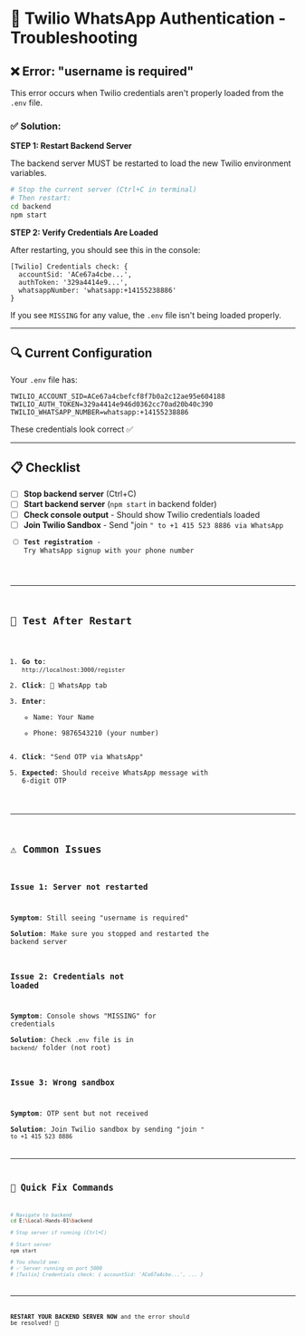 # 🔧 Twilio WhatsApp Authentication - Troubleshooting

## ❌ Error: "username is required"

This error occurs when Twilio credentials aren't properly loaded from the `.env` file.

### ✅ Solution:

**STEP 1: Restart Backend Server**

The backend server MUST be restarted to load the new Twilio environment variables.

```bash
# Stop the current server (Ctrl+C in terminal)
# Then restart:
cd backend
npm start
```

**STEP 2: Verify Credentials Are Loaded**

After restarting, you should see this in the console:

```
[Twilio] Credentials check: {
  accountSid: 'ACe67a4cbe...',
  authToken: '329a4414e9...',
  whatsappNumber: 'whatsapp:+14155238886'
}
```

If you see `MISSING` for any value, the `.env` file isn't being loaded properly.

---

## 🔍 Current Configuration

Your `.env` file has:
```properties
TWILIO_ACCOUNT_SID=ACe67a4cbefcf8f7b0a2c12ae95e604188
TWILIO_AUTH_TOKEN=329a4414e946d0362cc70ad20b40c390
TWILIO_WHATSAPP_NUMBER=whatsapp:+14155238886
```

These credentials look correct ✅

---

## 📋 Checklist

- [ ] **Stop backend server** (Ctrl+C)
- [ ] **Start backend server** (`npm start` in backend folder)
- [ ] **Check console output** - Should show Twilio credentials loaded
- [ ] **Join Twilio Sandbox** - Send "join <code>" to +1 415 523 8886 via WhatsApp
- [ ] **Test registration** - Try WhatsApp signup with your phone number

---

## 🧪 Test After Restart

1. **Go to**: `http://localhost:3000/register`
2. **Click**: 💬 WhatsApp tab
3. **Enter**:
   - Name: Your Name
   - Phone: 9876543210 (your number)
4. **Click**: "Send OTP via WhatsApp"
5. **Expected**: Should receive WhatsApp message with 6-digit OTP

---

## ⚠️ Common Issues

### Issue 1: Server not restarted
**Symptom**: Still seeing "username is required"  
**Solution**: Make sure you stopped and restarted the backend server

### Issue 2: Credentials not loaded
**Symptom**: Console shows "MISSING" for credentials  
**Solution**: Check `.env` file is in `backend/` folder (not root)

### Issue 3: Wrong sandbox
**Symptom**: OTP sent but not received  
**Solution**: Join Twilio sandbox by sending "join <code>" to +1 415 523 8886

---

## 🎯 Quick Fix Commands

```bash
# Navigate to backend
cd E:\Local-Hands-01\backend

# Stop server if running (Ctrl+C)

# Start server
npm start

# You should see:
# ✅ Server running on port 5000
# [Twilio] Credentials check: { accountSid: 'ACe67a4cbe...', ... }
```

---

**RESTART YOUR BACKEND SERVER NOW** and the error should be resolved! 🚀
